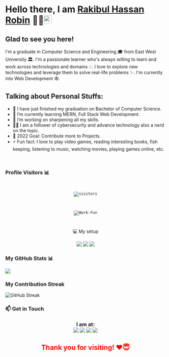 # Hello there, I am [Rakibul Hassan Robin](https://linktr.ee/robinrakibul) 👨‍💻<img src="https://media.giphy.com/media/hvRJCLFzcasrR4ia7z/giphy.gif" width="25px" alt="Hey"> 

## Glad to see you here! &nbsp;

I'm a graduate in Computer Science and Engineering 🎓 from East West University 🏛. I'm a passionate learner who's always willing to learn and work across technologies and domains 💡. I love to explore new technologies and leverage them to solve real-life problems ✨. I'm currently into Web Development 🕸️.

## Talking about Personal Stuffs:

- 🔭 I have just finished my graduation on Bachelor of Computer Science.
- 🌱 I’m currently learning MERN, Full Stack Web Development.
- 👯 I’m working on sharpening all my skills.
- 👨‍💻 I am a follower of cybersecurity and advance technology also a nerd on the topic. 
- 🥅 2022 Goal: Contribute more to Projects.
- ⚡ Fun fact: I love to play video games, reading interesting books, fish keeping, listening to music, watching movies, playing games online, etc.

<br>

### Profile Visitors 📊  
<code> <p align="center">  ![visitors](https://profile-counter.glitch.me/robinrakibul/count.svg) </p> </code>
<code> <p align="center"> ![Work-Fun](https://user-images.githubusercontent.com/68294944/146646731-dfe51419-aeaf-448f-858b-b29df0bc379d.gif) </p> </code>
<p align="center">
 💻 My setup <br><br>
  <img src="https://img.shields.io/badge/windows-0078D6?logo=windows&logoColor=white&style=for-the-badge">
  <img src="https://img.shields.io/badge/Intel-Core_i5_6th-0071C5?style=for-the-badge&logo=intel&logoColor=white">
  <img src="https://img.shields.io/badge/RAM-8GB-%230071C5.svg?&style=for-the-badge&logoColor=white" />
  <br>
</p>


### My GitHub Stats 📊 
<img src="https://github-readme-stats.vercel.app/api?username=robinrakibul&show_icons=true&count_private=true&include_all_commits=true&icon_color=D10000&show_owner=true&locale=en" />



###  My Contribution Streak 
![GitHub Streak](https://github-readme-streak-stats.herokuapp.com?user=robinrakibul&theme=blood&fire=FFBA47)

### 📫 Get in Touch
<h3 align="center">
  I am at: <br>
  <a href="https://www.facebook.com/robinrakibul"><img src="https://img.shields.io/badge/facebook-%231877F2.svg?&style=for-the-badge&logo=facebook&logoColor=white"></a>
  <a href="https://www.instagram.com/robinrakibul/"><img src="https://img.shields.io/badge/instagram-%23E4405F.svg?&style=for-the-badge&logo=instagram&logoColor=white"></a>
  <a href="https://www.linkedin.com/in/robinrakibul/"><img src="https://img.shields.io/badge/LinkedIn-0077B5?style=for-the-badge&logo=linkedin&logoColor=white"></a>
  <a href="https://www.behance.net/robinrakibul"><img src="https://img.shields.io/badge/Behance-0054F7?style=for-the-badge&logo=behance&logoColor=white"></a>
</h3>
<h2 align="center" style="color:red;"> Thank you for visiting! ❤️😇</h2>

